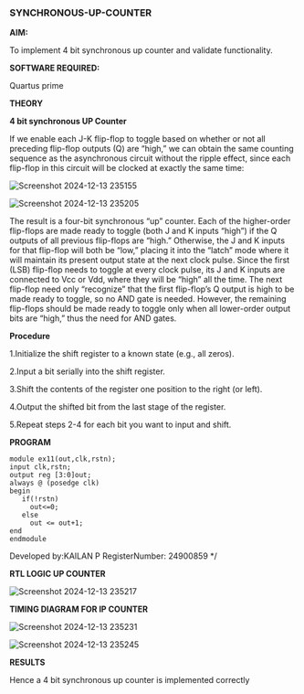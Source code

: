 ### SYNCHRONOUS-UP-COUNTER

**AIM:**

To implement 4 bit synchronous up counter and validate functionality.

**SOFTWARE REQUIRED:**

Quartus prime

**THEORY**

**4 bit synchronous UP Counter**

If we enable each J-K flip-flop to toggle based on whether or not all preceding flip-flop outputs (Q) are “high,” we can obtain the same counting sequence as the asynchronous circuit without the ripple effect, since each flip-flop in this circuit will be clocked at exactly the same time:

![Screenshot 2024-12-13 235155](https://github.com/user-attachments/assets/02ee9398-9225-42ea-a6eb-43ab6b50eb9b)

![Screenshot 2024-12-13 235205](https://github.com/user-attachments/assets/fc287bf5-6304-4519-abf3-3e686cb0ecce)

The result is a four-bit synchronous “up” counter. Each of the higher-order flip-flops are made ready to toggle (both J and K inputs “high”) if the Q outputs of all previous flip-flops are “high.”
Otherwise, the J and K inputs for that flip-flop will both be “low,” placing it into the “latch” mode where it will maintain its present output state at the next clock pulse.
Since the first (LSB) flip-flop needs to toggle at every clock pulse, its J and K inputs are connected to Vcc or Vdd, where they will be “high” all the time.
The next flip-flop need only “recognize” that the first flip-flop’s Q output is high to be made ready to toggle, so no AND gate is needed.
However, the remaining flip-flops should be made ready to toggle only when all lower-order output bits are “high,” thus the need for AND gates.

**Procedure**

1.Initialize the shift register to a known state (e.g., all zeros).

2.Input a bit serially into the shift register.

3.Shift the contents of the register one position to the right (or left).

4.Output the shifted bit from the last stage of the register.

5.Repeat steps 2-4 for each bit you want to input and shift.

**PROGRAM**
```
module ex11(out,clk,rstn);
input clk,rstn;
output reg [3:0]out;
always @ (posedge clk)
begin
   if(!rstn)
     out<=0;
   else 
     out <= out+1;
end
endmodule
```

 

Developed by:KAILAN P
RegisterNumber: 24900859
*/

**RTL LOGIC UP COUNTER**

![Screenshot 2024-12-13 235217](https://github.com/user-attachments/assets/714fe03b-e6e8-4316-8fdb-c3fb783a5f55)


**TIMING DIAGRAM FOR IP COUNTER**

![Screenshot 2024-12-13 235231](https://github.com/user-attachments/assets/aede3642-f648-4c7c-8dd9-8bfd131a7392)


![Screenshot 2024-12-13 235245](https://github.com/user-attachments/assets/0809fc33-122e-41a6-88aa-9b09e157dcca)


**RESULTS**

Hence a 4 bit synchronous up counter is implemented correctly
